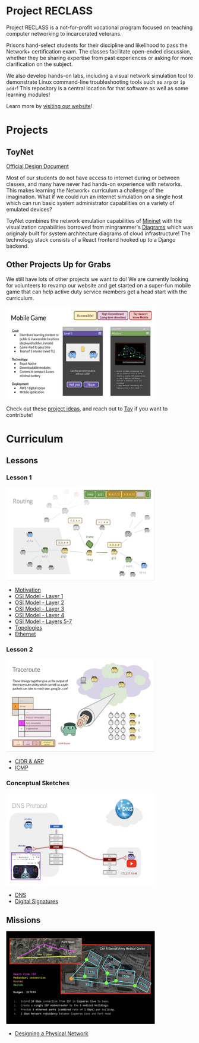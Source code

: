 # Project RECLASS

Project RECLASS is a not-for-profit vocational program focused on teaching computer networking to incarcerated veterans. 

Prisons hand-select students for their discipline and likelihood to pass the Network+ certification exam. The classes facilitate open-ended discussion, whether they be sharing expertise from past experiences or asking for more clarification on the subject.

We also develop hands-on labs, including a visual network simulation tool to demonstrate Linux command-line troubleshooting tools such as `arp` or `ip addr`! This repository is a central location for that software as well as some learning modules!

Learn more by [visiting our website](https://www.reclassltd.com)!

# Projects

## ToyNet

[Official Design Document](https://github.com/takakonishimura/project-reclass/blob/master/toynet/README.md)

Most of our students do not have access to internet during or between classes, and many have never had hands-on experience with networks. This makes learning the Network+ curriculum a challenge of the imagination. What if we could run an internet simulation on a single host which can run basic system administrator capabilities on a variety of emulated devices?

ToyNet combines the network emulation capabilities of [Mininet](https://github.com/mininet/mininet) with the visualization capabilities borrowed from mingrammer's [Diagrams](https://github.com/mingrammer/diagrams) which was originaly built for system architecture diagrams of cloud infrastructure! The technology stack consists of a React frontend hooked up to a Django backend.

## Other Projects Up for Grabs

We still have lots of other projects we want to do! We are currently looking for volunteers to revamp our website and get started on a super-fun mobile game that can help active duty service members get a head start with the curriculum.

<kbd> <img src="/images/projectidea_mobilegame.png" height=250 width=400/> </kbd>

Check out these [project ideas](https://docs.google.com/presentation/d/1HbHX3fKuG7k29GI0qZmr_EwTkXLa7rXTcQkzSnAAVvM/edit?usp=sharing), and reach out to [Tay](https://www.linkedin.com/in/takakonishimura/) if you want to contribute!

# Curriculum

## Lessons

### Lesson 1
<kbd> <img src="/images/curriculum_tcpip.png" height=250 width=400/> </kbd>

* [Motivation](https://docs.google.com/presentation/d/1nPn9-x084IkWfUkYTADpa7UBuvugRWMr0vZFDOvDxSE/edit?usp=sharing)
* [OSI Model - Layer 1](https://docs.google.com/presentation/d/1kW0q9nSdCVy13571qeL9lkHH2Kh7uUr3mG4sjzSLHNM/edit?usp=sharing)
* [OSI Model - Layer 2](https://docs.google.com/presentation/d/158IbM7JtfA8nysjwBKO1LGaoWJnFE9U7V0h2oMHBn5s/edit?usp=sharing)
* [OSI Model - Layer 3](https://docs.google.com/presentation/d/1q0lIWJ30Is69ZYEHO2EpVDYBfyJX9ZU5vUkmtVMPBco/edit?usp=sharing)
* [OSI Model - Layer 4](https://docs.google.com/presentation/d/1OJms8_PDfjXeioJWyKMsEXlM-F2tYXNLWB7zg6r7u3c/edit?usp=sharing)
* [OSI Model - Layers 5-7](https://docs.google.com/presentation/d/1YTSIraYt5Md32wzwyfd9sdlo3a6dnA_XC98egMnsWyY/edit?usp=sharing)
* [Topologies](https://docs.google.com/presentation/d/1DlQ4Yp_JVCewlopG2UI4_tlp29diwfzPTUKRMmyhXEY/edit?usp=sharing)
* [Ethernet](https://docs.google.com/presentation/d/1GzojYw-sG3E9R6csR61zESMA26fJFK_3FasYG-Ok7_o/edit?usp=sharing)

### Lesson 2
<kbd> <img src="/images/curriculum_icmp.png" height=250 width=400/> </kbd>

* [CIDR & ARP](https://docs.google.com/presentation/d/1FdFrl565odk45nBlvgMh3zVLkWaSMrjy-wsZpgBb0hw/edit?usp=sharing)
* [ICMP](https://docs.google.com/presentation/d/1mio4J6XV2vNstiRLByvIS_viKaDUgCO6HKCNDNlwIWU/edit?usp=sharing)

### Conceptual Sketches
<kbd> <img src="/images/curriculum_dns.png" height=250 width=400/> </kbd>

* [DNS](https://docs.google.com/presentation/d/1iaJzNIKesXUqTu_Sn9yjnCJrREQxdfRPStbdiLqCWR0/edit?usp=sharing)
* [Digital Signatures](https://docs.google.com/presentation/d/1MBAgkKAzT1oNOBgz_y9JNEzEDG8Ctej0e7yZ8ol4LJk/edit?usp=sharing)

## Missions
<kbd> <img src="/images/curriculum_mission.png" height=250 width=400/> </kbd>

* [Designing a Physical Network](https://docs.google.com/presentation/d/1fpG_s0Pqr4XgWSZrYC2FtDH_dzbDq5GSbDORqG25Igc/edit?usp=sharing)

